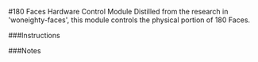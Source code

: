 #180 Faces Hardware Control Module
Distilled from the research in 'woneighty-faces', this module controls the physical portion of 180 Faces.

###Instructions


###Notes
